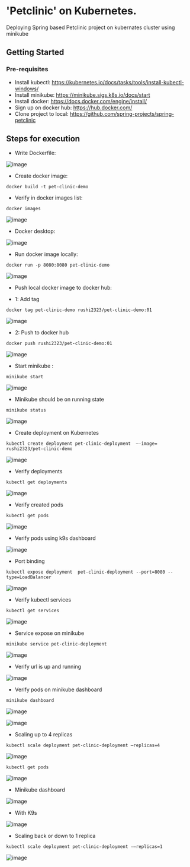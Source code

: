 # 'Petclinic' on Kubernetes.
Deploying Spring based Petclinic project on kubernates cluster using minikube

## Getting Started

### Pre-requisites
* Install kubectl: <https://kubernetes.io/docs/tasks/tools/install-kubectl-windows/>
* Install minikube: <https://minikube.sigs.k8s.io/docs/start> 
* Install docker: <https://docs.docker.com/engine/install/> 
* Sign up on docker hub: <https://hub.docker.com/>
* Clone project to local: <https://github.com/spring-projects/spring-petclinic>
## Steps for  execution
* Write Dockerfile:

![image](https://github.com/user-attachments/assets/4c6a3ae5-7e11-492f-9b9b-0cf6a54aeba0)

* Create docker image:
```
docker build -t pet-clinic-demo
```
* Verify in docker images list:
```
docker images
```
![image](https://github.com/user-attachments/assets/18b87c2b-7dfc-456e-967d-58674976b39c)

* Docker desktop:

![image](https://github.com/user-attachments/assets/e17c90c3-9063-45e6-9517-e7b3113bcaa1)

* Run docker image locally:
```
docker run -p 8080:8080 pet-clinic-demo
```
![image](https://github.com/user-attachments/assets/3f9c9628-5b62-4fad-9b3d-d7df1f7f33c8)

* Push local docker image to docker hub:

* 1: Add tag
```
docker tag pet-clinic-demo rushi2323/pet-clinic-demo:01
```
![image](https://github.com/user-attachments/assets/947823a4-c877-4166-9b14-3f665b2cab87)

* 2: Push to docker hub
```
docker push rushi2323/pet-clinic-demo:01
```
![image](https://github.com/user-attachments/assets/63a779ae-07ac-46be-b0b1-fd989554bf69)

* Start minikube :
```
minikube start
```
![image](https://github.com/user-attachments/assets/32cf703f-9224-423a-937f-4fc07f7507d5)

* Minikube should be on running state
```
minikube status
```
![image](https://github.com/user-attachments/assets/5d070ff0-d572-4a70-9b3e-ee5b97f145bc)

* Create deployment on Kubernetes 
```
kubectl create deployment pet-clinic-deployment  –-image= rushi2323/pet-clinic-demo
```
![image](https://github.com/user-attachments/assets/1acf2b27-8afd-40b3-b2c1-45afe0754ec2)

* Verify deployments
```
kubectl get deployments 
```
![image](https://github.com/user-attachments/assets/c84d7d77-d4a6-443e-b9df-e3078d1ca53d)

* Verify created pods
```
kubectl get pods 
```
![image](https://github.com/user-attachments/assets/b8d86406-8bcd-44f8-ab25-ee7253aa10fd)

* Verify pods using k9s dashboard

![image](https://github.com/user-attachments/assets/b0f585da-95a2-4af7-b489-d0d2aeb3a934)

* Port binding
```
kubectl expose deployment  pet-clinic-deployment --port=8080 --type=LoadBalancer
```
![image](https://github.com/user-attachments/assets/e48aa4cf-4f21-428f-b0e7-8dc53ba9a825)

* Verify kubectl services
```
kubectl get services
```
![image](https://github.com/user-attachments/assets/e17c1eab-ab85-4455-91dc-89c031590bcd)

* Service expose on minikube
```
minikube service pet-clinic-deployment
```
![image](https://github.com/user-attachments/assets/eee87f05-7c30-4f82-9228-57113bad7f68)

* Verify url is up and running 

![image](https://github.com/user-attachments/assets/56a1f32f-5ec3-4ed7-a5b2-f8544692ff1a)

* Verify pods on minikube dashboard
```
minikube dashboard
```
![image](https://github.com/user-attachments/assets/e33215de-175e-4864-981d-ec010cd563bb)

![image](https://github.com/user-attachments/assets/afdc7c19-86f4-4670-823f-86f4c7b3f239)

* Scaling up to 4 replicas
```
kubectl scale deployment pet-clinic-deployment –replicas=4 
```
![image](https://github.com/user-attachments/assets/969358c8-159c-4cbd-b3f8-a59252ae8743)

```
kubectl get pods
```
![image](https://github.com/user-attachments/assets/4f48d5ad-ac0d-41bd-83a6-477a47eab56b)

* Minikube dashboard

![image](https://github.com/user-attachments/assets/b9225dbf-fa13-4b74-9b24-d4eee911ac03)

* With K9s

![image](https://github.com/user-attachments/assets/61b9ca35-2aab-412b-b2fd-419b00386b42)

* Scaling back or down to 1 replica 
```
kubectl scale deployment pet-clinic-deployment -–replicas=1
```
![image](https://github.com/user-attachments/assets/1cec55e9-3763-474a-bc8d-710ca09419bb)

